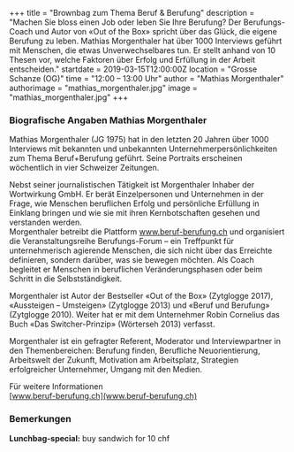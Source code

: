 +++
title = "Brownbag zum Thema Beruf & Berufung"
description = "Machen Sie bloss einen Job oder leben Sie Ihre Berufung? Der Berufungs-Coach und Autor von «Out of the Box» spricht über das Glück, die eigene Berufung zu leben. Mathias Morgenthaler hat über 1000 Interviews geführt mit Menschen, die etwas Unverwechselbares tun. Er stellt anhand von 10 Thesen vor, welche Faktoren über Erfolg und Erfüllung in der Arbeit entscheiden."
startdate = 2019-03-15T12:00:00Z
location = "Grosse Schanze (OG)"
time = "12:00 – 13:00 Uhr"
author = "Mathias Morgenthaler"
authorimage = "mathias_morgenthaler.jpg"
image = "mathias_morgenthaler.jpg"
+++

### Biografische Angaben Mathias Morgenthaler

Mathias Morgenthaler (JG 1975) hat in den letzten 20 Jahren über 1000 Interviews mit bekannten und unbekannten Unternehmerpersönlichkeiten zum Thema Beruf+Berufung geführt. Seine Portraits erscheinen wöchentlich in vier Schweizer Zeitungen. 

Nebst seiner journalistischen Tätigkeit ist Morgenthaler Inhaber der Wortwirkung GmbH. Er berät Einzelpersonen und Unternehmen in der Frage, wie Menschen beruflichen Erfolg und persönliche Erfüllung in Einklang bringen und wie sie mit ihren Kernbotschaften gesehen und verstanden werden.  
Morgenthaler betreibt die Plattform www.beruf-berufung.ch und organisiert die Veranstaltungsreihe Berufungs-Forum – ein Treffpunkt für unternehmerisch agierende Menschen, die sich nicht über das Erreichte definieren, sondern darüber, was sie bewegen möchten. Als Coach begleitet er Menschen in beruflichen Veränderungsphasen oder beim Schritt in die Selbstständigkeit. 

Morgenthaler ist Autor der Bestseller «Out of the Box» (Zytglogge 2017), «Aussteigen – Umsteigen» (Zytglogge 2013) und «Beruf und Berufung» (Zytglogge 2010).  Weiter hat er mit dem Unternehmer Robin Cornelius das Buch «Das Switcher-Prinzip» (Wörterseh 2013) verfasst.

Morgenthaler ist ein gefragter Referent, Moderator und Interviewpartner in den Themenbereichen: Berufung finden, Berufliche Neuorientierung, Arbeitswelt der Zukunft, Motivation am Arbeitsplatz, Strategien erfolgreicher Unternehmer, Umgang mit den Medien.

Für weitere Informationen    
[www.beruf-berufung.ch](www.beruf-berufung.ch)


### Bemerkungen
**Lunchbag-special:** buy sandwich for 10 chf    